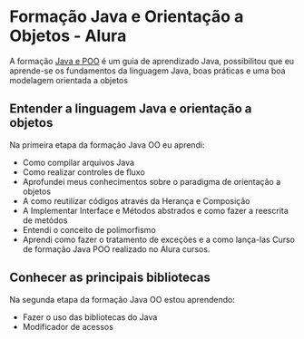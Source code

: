 # Formação Java e Orientação a Objetos - Alura

A formação [Java e POO](https://www.alura.com.br/formacao-java) é um guia de aprendizado Java, possibilitou que eu aprende-se os fundamentos da linguagem Java, boas práticas e uma boa modelagem orientada a objetos

## Entender a linguagem Java e orientação a objetos

Na primeira etapa da formação Java OO eu aprendi:

* Como compilar arquivos Java
* Como realizar controles de fluxo
* Aprofundei meus conhecimentos sobre o paradigma de orientação a objetos 
* A como reutilizar códigos através da Herança e Composição
* A Implementar Interface e Métodos abstrados e como fazer a reescrita de metódos
* Entendi o conceito de polimorfismo 
* Aprendi como fazer o tratamento de exceções e a como lança-las
Curso de formação Java POO realizado no Alura cursos.


## Conhecer as principais bibliotecas

Na segunda etapa da formação Java OO estou aprendendo:
* Fazer o uso das bibliotecas do Java
* Modificador de acessos